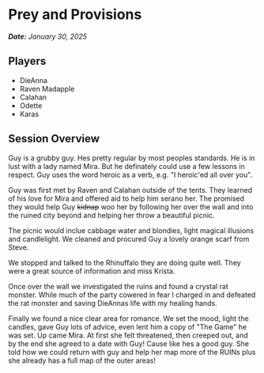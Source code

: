 # Prey and Provisions
***Date:** January 30, 2025*

## Players
* DieAnna
* Raven Madapple
* Calahan
* Odette 
* Karas

## Session Overview
Guy is a grubby guy. Hes pretty regular by most peoples standards. He is in lust with a lady named Mira. But he definately could use a few lessons in respect. Guy uses the word heroic as a verb, e.g. "I heroic'ed all over you".

Guy was first met by Raven and Calahan outside of the tents. They learned of his love for Mira and offered aid to help him serano her. The promised they would help Guy ~~kidnap~~ woo her by following her over the wall and into the ruined city beyond and helping her throw a beautiful picnic. 

The picnic would inclue cabbage water and blondies, light magical illusions and candlelight. We cleaned and procured Guy a lovely orange scarf from Steve.

We stopped and talked to the Rhinuffalo they are doing quite well. They were a great source of information and miss Krista. 

Once over the wall we investigated the ruins and found a crystal rat monster. While much of the party cowered in fear I charged in and defeated the rat monster and saving DieAnnas life with my healing hands. 

Finally we found a nice clear area for romance. We set the mood, light the candles, gave Guy lots of advice, even lent him a copy of "The Game" he was set. Up came Mira. At first she felt threatened, then creeped out, and by the end she agreed to a date with Guy! Cause like hes a good guy. She told how we could return with guy and help her map more of the RUINs plus she already has a full map of the outer areas!
